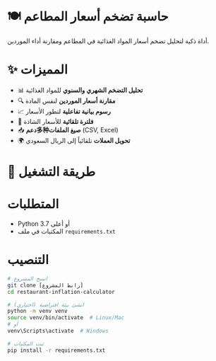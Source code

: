 # 🍽️ حاسبة تضخم أسعار المطاعم

أداة ذكية لتحليل تضخم أسعار المواد الغذائية في المطاعم ومقارنة أداء الموردين.

# ✨ المميزات

- 📊 **تحليل التضخم الشهري والسنوي** للمواد الغذائية
- 🔍 **مقارنة أسعار الموردين** لنفس المادة
- 📈 **رسوم بيانية تفاعلية** لتطور الأسعار
- 🧹 **فلترة تلقائية** للأسعار الشاذة
- 📥 **دعم多种صيغ الملفات** (CSV, Excel)
- 🌍 **تحويل العملات** تلقائياً إلى الريال السعودي

# 🚀 طريقة التشغيل

# المتطلبات
- Python 3.7 أو أعلى
- المكتبات في ملف `requirements.txt`

# التنصيب
```bash
# انسخ المشروع
git clone [رابط المشروع]
cd restaurant-inflation-calculator

# انشئ بيئة افتراضية (اختياري)
python -m venv venv
source venv/bin/activate  # Linux/Mac
# أو
venv\Scripts\activate  # Windows

# ثبت المكتبات
pip install -r requirements.txt
